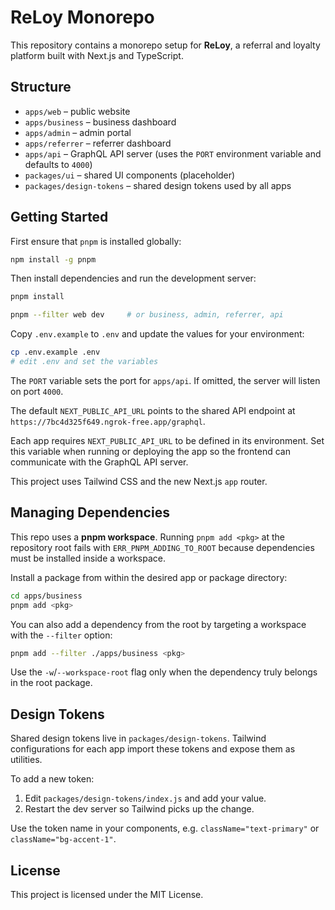 # ReLoy Monorepo

This repository contains a monorepo setup for **ReLoy**, a referral and loyalty platform built with Next.js and TypeScript.

## Structure


- `apps/web` – public website
- `apps/business` – business dashboard
- `apps/admin` – admin portal
- `apps/referrer` – referrer dashboard
- `apps/api` – GraphQL API server (uses the `PORT` environment variable and
  defaults to `4000`)
- `packages/ui` – shared UI components (placeholder)
- `packages/design-tokens` – shared design tokens used by all apps

## Getting Started

First ensure that `pnpm` is installed globally:

```bash
npm install -g pnpm
```

Then install dependencies and run the development server:

```bash
pnpm install

pnpm --filter web dev     # or business, admin, referrer, api

```
Copy `.env.example` to `.env` and update the values for your environment:

```bash
cp .env.example .env
# edit .env and set the variables
```

The `PORT` variable sets the port for `apps/api`. If omitted, the server will
listen on port `4000`.

The default `NEXT_PUBLIC_API_URL` points to the shared API endpoint at
`https://7bc4d325f649.ngrok-free.app/graphql`.

Each app requires `NEXT_PUBLIC_API_URL` to be defined in its environment. Set
this variable when running or deploying the app so the frontend can communicate
with the GraphQL API server.

This project uses Tailwind CSS and the new Next.js `app` router.

## Managing Dependencies

This repo uses a **pnpm workspace**. Running `pnpm add <pkg>` at the repository
root fails with `ERR_PNPM_ADDING_TO_ROOT` because dependencies must be installed
inside a workspace.

Install a package from within the desired app or package directory:

```bash
cd apps/business
pnpm add <pkg>
```

You can also add a dependency from the root by targeting a workspace with the
`--filter` option:

```bash
pnpm add --filter ./apps/business <pkg>
```

Use the `-w`/`--workspace-root` flag only when the dependency truly belongs in
the root package.

## Design Tokens

Shared design tokens live in `packages/design-tokens`. Tailwind configurations
for each app import these tokens and expose them as utilities.

To add a new token:

1. Edit `packages/design-tokens/index.js` and add your value.
2. Restart the dev server so Tailwind picks up the change.

Use the token name in your components, e.g. `className="text-primary"` or
`className="bg-accent-1"`.


## License

This project is licensed under the MIT License.
